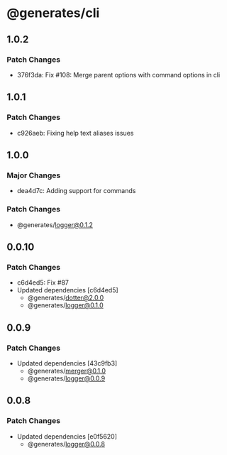 # @generates/cli

## 1.0.2

### Patch Changes

- 376f3da: Fix #108: Merge parent options with command options in cli

## 1.0.1

### Patch Changes

- c926aeb: Fixing help text aliases issues

## 1.0.0

### Major Changes

- dea4d7c: Adding support for commands

### Patch Changes

- @generates/logger@0.1.2

## 0.0.10

### Patch Changes

- c6d4ed5: Fix #87
- Updated dependencies [c6d4ed5]
  - @generates/dotter@2.0.0
  - @generates/logger@0.1.0

## 0.0.9

### Patch Changes

- Updated dependencies [43c9fb3]
  - @generates/merger@0.1.0
  - @generates/logger@0.0.9

## 0.0.8

### Patch Changes

- Updated dependencies [e0f5620]
  - @generates/logger@0.0.8
